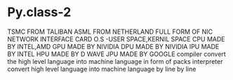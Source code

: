 # Py.class-2
TSMC FROM TALIBAN 
ASML FROM NETHERLAND 
FULL FORM OF NIC NETWORK INTERFACE CARD
O.S -USER SPACE,KERNIL SPACE 
CPU MADE BY INTEL,AMD 
GPU MADE BY NIVIDIA 
DPU MADE BY NIVIDIA
IPU MADE BY INTEL 
HPU MADE BY D WAVE 
JPU MADE BY GOOGLE 
compiler convert the high level language into machine language in form of packs 
interpreter convert high level language into machine language by line by line 
